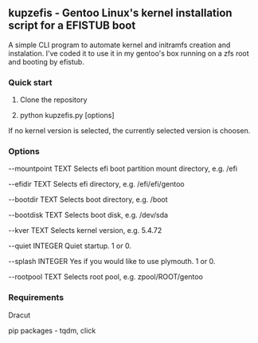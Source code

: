 ## kupzefis - Gentoo Linux's kernel installation script for a EFISTUB boot

A simple CLI program to automate kernel and initramfs creation and instalation.
I've coded it to use it in my gentoo's box running on a zfs root and booting by efistub.

### Quick start
1) Clone the repository

2) python kupzefis.py [options]

If no kernel version is selected, the currently selected version is choosen.

### Options
  --mountpoint TEXT  Selects efi boot partition mount directory, e.g. /efi
  
  --efidir TEXT      Selects efi directory, e.g. /efi/efi/gentoo
  
  --bootdir TEXT     Selects boot directory, e.g. /boot
  
  --bootdisk TEXT    Selects boot disk, e.g. /dev/sda
  
  --kver TEXT        Selects kernel version, e.g. 5.4.72
  
  --quiet INTEGER    Quiet startup. 1 or 0.
  
  --splash INTEGER   Yes if you would like to use plymouth. 1 or 0.
  
  --rootpool TEXT    Selects root pool, e.g. zpool/ROOT/gentoo

### Requirements
Dracut

pip packages - tqdm, click
